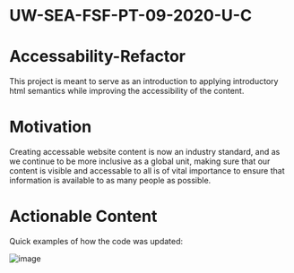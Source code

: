 # UW-SEA-FSF-PT-09-2020-U-C

# Accessability-Refactor

This project is meant to serve as an introduction to applying introductory html semantics while improving the accessibility of the content.

# Motivation

Creating accessable website content is now an industry standard, and as we continue to be more inclusive as a global unit, making sure that our content is visible and accessable to all is of vital importance to ensure that information is available to as many people as possible.

# Actionable Content

Quick examples of how the code was updated:

![image](https://user-images.githubusercontent.com/71522049/95505986-147c4480-0964-11eb-9305-c43bdc232d36.png)




